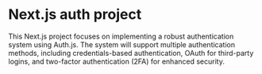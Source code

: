 # Next.js auth project
This Next.js project focuses on implementing a robust authentication system using Auth.js. The system will support multiple authentication methods, including credentials-based authentication, OAuth for third-party logins, and two-factor authentication (2FA) for enhanced security.
